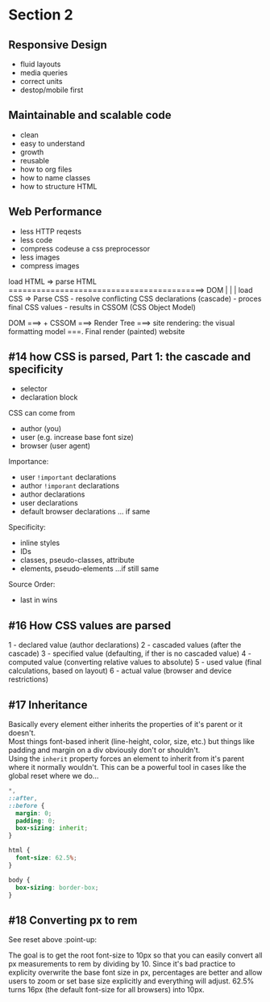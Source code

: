 # Section 2

## Responsive Design

- fluid layouts
- media queries
- correct units
- destop/mobile first

## Maintainable and scalable code

- clean
- easy to understand
- growth
- reusable
- how to org files
- how to name classes
- how to structure HTML

## Web Performance

- less HTTP reqests
- less code
- compress codeuse a css preprocessor
- less images
- compress images

load HTML => parse HTML ==========================================> DOM
                |
                |
                |
              load CSS => Parse CSS
                            - resolve conflicting CSS declarations (cascade)
                            - proces final CSS values
                            - results in CSSOM (CSS Object Model)


DOM ===> + CSSOM ===> Render Tree ===> site rendering: the visual formatting model ===. Final render (painted) website

## #14 how CSS is parsed, Part 1: the cascade and specificity

- selector
- declaration block

CSS can come from

- author (you)
- user (e.g. increase base font size)
- browser (user agent)

Importance:

- user `!important` declarations
- author `!imporant` declarations
- author declarations
- user declarations
- default browser declarations
... if same

Specificity:

- inline styles
- IDs
- classes, pseudo-classes, attribute
- elements, pseudo-elements
...if still same

Source Order:

- last in wins

## #16 How CSS values are parsed

1 - declared value (author declarations)
2 - cascaded values (after the cascade)
3 - specified value (defaulting, if ther is no cascaded value)
4 - computed value (converting relative values to absolute)
5 - used value (final calculations, based on layout)
6 - actual value (browser and device restrictions)

## #17 Inheritance

Basically every element either inherits the properties of it's parent or it doesn't.  
Most things font-based inherit (line-height, color, size, etc.) but things like padding and margin on a div obviously don't or shouldn't.  
Using the `inherit` property forces an element to inherit from it's parent where it normally wouldn't. This can be a powerful tool in cases like the global reset where we do...

```css
*,
::after,
::before {
  margin: 0;
  padding: 0;
  box-sizing: inherit;
}

html {
  font-size: 62.5%;
}

body {
  box-sizing: border-box;
}
```
## #18 Converting px to rem

See reset above :point-up:

The goal is to get the root font-size to 10px so that you can easily convert all px measurements to rem by dividing by 10.
Since it's bad practice to explicity overwrite the base font size in px, percentages are better and allow users to zoom or set base size explicitly and everything will adjust.
62.5% turns 16px (the default font-size for all browsers) into 10px.

